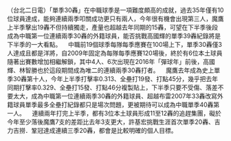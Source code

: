 （台北二日電）「單季30轟」在中職球季是一項難度頗高的成就，過去35年僅有10位球員達成，能夠連續兩季叩關成功更只有兩人，今年很有機會出現第三人，魔鷹上半季擊出19轟不但持續獨走，產量也超越去年同期的15轟，可望在下半季後段成為中職第一位連續兩季30轟的外籍球員，能否挑戰高國輝的單季39轟紀錄將是下半季的一大看點。    中職前19個球季每隊每季應賽在100場上下，單季30轟僅3人達成且都是洋將，自2009年固定為每隊每季應賽120場後，終於有6位本土球員隨著出賽數增加相繼解鎖，其中4人、6次出現在2016年「彈球年」前後，高國輝、林智勝也於這段期間成為唯二的連續兩季30轟打者。    魔鷹去年成為史上單季30轟第十人，今年上半季打擊率0.313、全壘打19發、打點45分，幾乎把去年同期打擊率0.329、全壘打15發、打點46分複製貼上，下半季只要不受傷、落差不要太大，成為中職第一位連續兩季30轟的外籍球員、超越布雷2007年33轟改寫外籍球員單季最多全壘打紀錄都只是場次問題，更被期待可以成為中職單季40轟第一人。    連續兩年打完上半季，都有3位本土球員形成11至12轟的追趕集團，礙於今年至少落後魔鷹7支的差距比去年3支更大，許基宏挑戰生涯首次單季20轟、吉力吉撈．鞏冠達成連續三季20轟，都會是比較明確的個人目標。